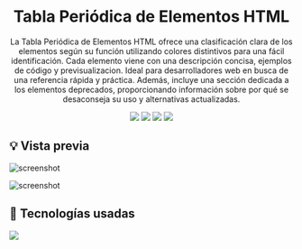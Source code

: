 <div align='center'>

# Tabla Periódica de Elementos HTML

La Tabla Periódica de Elementos HTML ofrece una clasificación clara de los elementos según su función utilizando colores distintivos para una fácil identificación. Cada elemento viene con una descripción concisa, ejemplos de código y previsualizacion. Ideal para desarrolladores web en busca de una referencia rápida y práctica. Además, incluye una sección dedicada a los elementos deprecados, proporcionando información sobre por qué se desaconseja su uso y alternativas actualizadas.

  <div>
    <img src="https://img.shields.io/github/stars/jaenfigueroa/Periodic-table-of-HTML-elements-new">
    <img src="https://img.shields.io/github/forks/jaenfigueroa/Periodic-table-of-HTML-elements-new">
    <img src="https://img.shields.io/github/issues-pr/jaenfigueroa/Periodic-table-of-HTML-elements-new">
    <img src="https://img.shields.io/github/issues/jaenfigueroa/Periodic-table-of-HTML-elements-new">
  </div>

</div>

## 💡 Vista previa

![screenshot](https://res.cloudinary.com/djksz5k3c/image/upload/v1686512885/MI-NUBE/PERIODIC%20TABLE/screencapture-localhost-5173-2023-06-11-14_46_45_1_eio8vc.png)

![screenshot](https://res.cloudinary.com/djksz5k3c/image/upload/v1686512988/MI-NUBE/PERIODIC%20TABLE/Captura_de_pantalla_2023-06-11_144851_1_tlm7un.png)

## 🧪 Tecnologías usadas

<img src="https://skillicons.dev/icons?i=vite,react,typescript,sass,javascript,html"/>
